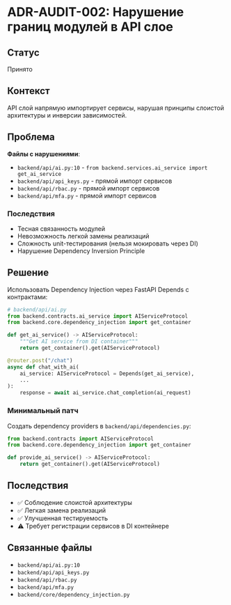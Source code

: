 # ADR-AUDIT-002: Нарушение границ модулей в API слое

## Статус
Принято

## Контекст
API слой напрямую импортирует сервисы, нарушая принципы слоистой архитектуры и инверсии зависимостей.

## Проблема
**Файлы с нарушениями**:
- `backend/api/ai.py:10` - `from backend.services.ai_service import get_ai_service`
- `backend/api/api_keys.py` - прямой импорт сервисов
- `backend/api/rbac.py` - прямой импорт сервисов
- `backend/api/mfa.py` - прямой импорт сервисов

### Последствия
- Тесная связанность модулей
- Невозможность легкой замены реализаций
- Сложность unit-тестирования (нельзя мокировать через DI)
- Нарушение Dependency Inversion Principle

## Решение
Использовать Dependency Injection через FastAPI Depends с контрактами:

```python
# backend/api/ai.py
from backend.contracts.ai_service import AIServiceProtocol
from backend.core.dependency_injection import get_container

def get_ai_service() -> AIServiceProtocol:
    """Get AI service from DI container"""
    return get_container().get(AIServiceProtocol)

@router.post("/chat")
async def chat_with_ai(
    ai_service: AIServiceProtocol = Depends(get_ai_service),
    ...
):
    response = await ai_service.chat_completion(ai_request)
```

### Минимальный патч
Создать dependency providers в `backend/api/dependencies.py`:

```python
from backend.contracts import AIServiceProtocol
from backend.core.dependency_injection import get_container

def provide_ai_service() -> AIServiceProtocol:
    return get_container().get(AIServiceProtocol)
```

## Последствия
- ✅ Соблюдение слоистой архитектуры
- ✅ Легкая замена реализаций
- ✅ Улучшенная тестируемость
- ⚠️ Требует регистрации сервисов в DI контейнере

## Связанные файлы
- `backend/api/ai.py:10`
- `backend/api/api_keys.py`
- `backend/api/rbac.py`
- `backend/api/mfa.py`
- `backend/core/dependency_injection.py`
